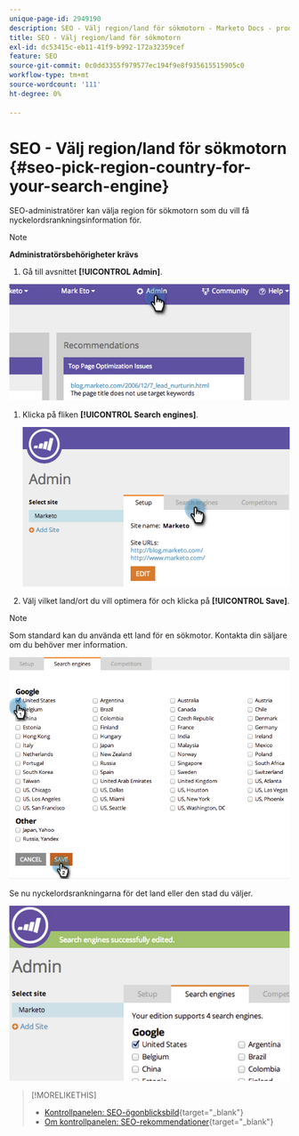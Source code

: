 ```yaml
---
unique-page-id: 2949190
description: SEO - Välj region/land för sökmotorn - Marketo Docs - produktdokumentation
title: SEO - Välj region/land för sökmotorn
exl-id: dc53415c-eb11-41f9-b992-172a32359cef
feature: SEO
source-git-commit: 0c0dd3355f979577ec194f9e8f935615515905c0
workflow-type: tm+mt
source-wordcount: '111'
ht-degree: 0%

---
```


# SEO - Välj region/land för sökmotorn {#seo-pick-region-country-for-your-search-engine}

SEO-administratörer kan välja region för sökmotorn som du vill få nyckelordsrankningsinformation för.

>[!NOTE]
>
>**Administratörsbehörigheter krävs**

1. Gå till avsnittet **[!UICONTROL Admin]**.

![](assets/image2014-9-17-21-3a6-3a43.png)

1. Klicka på fliken **[!UICONTROL Search engines]**.

   ![](assets/image2014-9-17-21-3a7-3a25.png)

1. Välj vilket land/ort du vill optimera för och klicka på **[!UICONTROL Save]**.

>[!NOTE]
>
>Som standard kan du använda ett land för en sökmotor. Kontakta din säljare om du behöver mer information.

![](assets/image2014-9-17-21-3a8-3a8.png)

Se nu nyckelordsrankningarna för det land eller den stad du väljer.

![](assets/image2014-9-17-21-3a8-3a15.png)

>[!MORELIKETHIS]
>
>* [Kontrollpanelen: SEO-ögonblicksbild](/help/marketo/product-docs/additional-apps/seo/understanding-seo/understanding-the-seo-dashboard-seo-snapshot.md){target="_blank"}
>* [Om kontrollpanelen: SEO-rekommendationer](/help/marketo/product-docs/additional-apps/seo/understanding-seo/understanding-the-seo-dashboard-seo-recommendations.md){target="_blank"}
